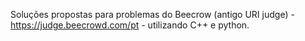 Soluções propostas para problemas do Beecrow (antigo URI judge) - https://judge.beecrowd.com/pt - utilizando C++ e python.
